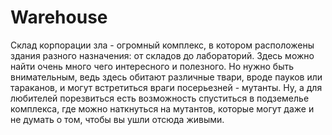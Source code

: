 # Warehouse
Склад корпорации зла - огромный комплекс, в котором расположены здания разного назначения: от складов до лабораторий. Здесь можно найти очень много чего интересного и полезного. Но нужно быть внимательным, ведь здесь обитают различные твари, вроде пауков или тараканов, и могут встретиться враги посерьезней - мутанты. Ну, а для любителей порезвиться есть возможность спуститься в подземелье комплекса, где можно наткнуться на мутантов, которые могут даже и не думать о том, чтобы вы ушли отсюда живыми.
